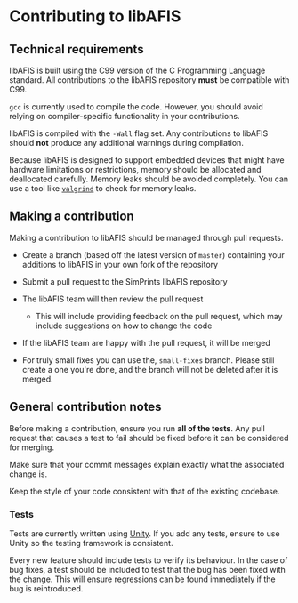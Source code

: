 # Contributing to libAFIS

## Technical requirements

libAFIS is built using the C99 version of the C Programming Language standard. All contributions to the libAFIS repository **must** be compatible with C99.

`gcc` is currently used to compile the code. However, you should avoid relying on compiler-specific functionality in your contributions.

libAFIS is compiled with the `-Wall` flag set. Any contributions to libAFIS should **not** produce any additional warnings during compilation.

Because libAFIS is designed to support embedded devices that might have hardware limitations or restrictions, memory should be allocated and deallocated carefully. Memory leaks should be avoided completely. You can use a tool like [`valgrind`](http://valgrind.org/) to check for memory leaks.

## Making a contribution

Making a contribution to libAFIS should be managed through pull requests.

- Create a branch (based off the latest version of `master`) containing your additions to libAFIS in your own fork of the repository
- Submit a pull request to the SimPrints libAFIS repository
- The libAFIS team will then review the pull request
  - This will include providing feedback on the pull request, which may include suggestions on how to change the code
- If the libAFIS team are happy with the pull request, it will be merged

- For truly small fixes you can use the, `small-fixes` branch. Please still create a one you're done, and the branch will not be deleted after it is merged.

## General contribution notes

Before making a contribution, ensure you run **all of the tests**. Any pull request that causes a test to fail should be fixed before it can be considered for merging.

Make sure that your commit messages explain exactly what the associated change is.

Keep the style of your code consistent with that of the existing codebase.

### Tests

Tests are currently written using [Unity](https://github.com/ThrowTheSwitch/Unity). If you add any tests, ensure to use Unity so the testing framework is consistent.

Every new feature should include tests to verify its behaviour. In the case of bug fixes, a test should be included to test that the bug has been fixed with the change. This will ensure regressions can be found immediately if the bug is reintroduced.
